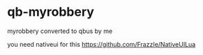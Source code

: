 # qb-myrobbery

myrobbery converted to qbus by me

you need nativeui for this https://github.com/FrazzIe/NativeUILua
